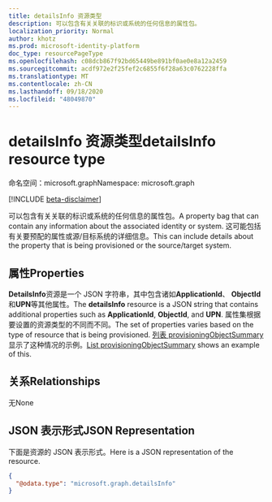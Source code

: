 ```yaml
---
title: detailsInfo 资源类型
description: 可以包含有关关联的标识或系统的任何信息的属性包。
localization_priority: Normal
author: khotz
ms.prod: microsoft-identity-platform
doc_type: resourcePageType
ms.openlocfilehash: c08dcb867f92bd65449be891bf0ae0e8a12a2459
ms.sourcegitcommit: acdf972e2f25fef2c6855f6f28a63c0762228ffa
ms.translationtype: MT
ms.contentlocale: zh-CN
ms.lasthandoff: 09/18/2020
ms.locfileid: "48049870"
---
```

# <a name="detailsinfo-resource-type"></a><span data-ttu-id="c3617-103">detailsInfo 资源类型</span><span class="sxs-lookup"><span data-stu-id="c3617-103">detailsInfo resource type</span></span>

<span data-ttu-id="c3617-104">命名空间：microsoft.graph</span><span class="sxs-lookup"><span data-stu-id="c3617-104">Namespace: microsoft.graph</span></span>

[!INCLUDE [beta-disclaimer](../../includes/beta-disclaimer.md)]

<span data-ttu-id="c3617-105">可以包含有关关联的标识或系统的任何信息的属性包。</span><span class="sxs-lookup"><span data-stu-id="c3617-105">A property bag that can contain any information about the associated identity or system.</span></span> <span data-ttu-id="c3617-106">这可能包括有关要预配的属性或源/目标系统的详细信息。</span><span class="sxs-lookup"><span data-stu-id="c3617-106">This can include details about the property that is being provisioned or the source/target system.</span></span>

## <a name="properties"></a><span data-ttu-id="c3617-107">属性</span><span class="sxs-lookup"><span data-stu-id="c3617-107">Properties</span></span>
<span data-ttu-id="c3617-108">**DetailsInfo**资源是一个 JSON 字符串，其中包含诸如**ApplicationId**、 **ObjectId**和**UPN**等其他属性。</span><span class="sxs-lookup"><span data-stu-id="c3617-108">The **detailsInfo** resource is a JSON string that contains additional properties such as **ApplicationId**, **ObjectId**, and **UPN**.</span></span> <span data-ttu-id="c3617-109">属性集根据要设置的资源类型的不同而不同。</span><span class="sxs-lookup"><span data-stu-id="c3617-109">The set of properties varies based on the type of resource that is being provisioned.</span></span> <span data-ttu-id="c3617-110">[列表 provisioningObjectSummary](../api/provisioningobjectsummary-list.md) 显示了这种情况的示例。</span><span class="sxs-lookup"><span data-stu-id="c3617-110">[List provisioningObjectSummary](../api/provisioningobjectsummary-list.md) shows an example of this.</span></span>

## <a name="relationships"></a><span data-ttu-id="c3617-111">关系</span><span class="sxs-lookup"><span data-stu-id="c3617-111">Relationships</span></span>
<span data-ttu-id="c3617-112">无</span><span class="sxs-lookup"><span data-stu-id="c3617-112">None</span></span>
## <a name="json-representation"></a><span data-ttu-id="c3617-113">JSON 表示形式</span><span class="sxs-lookup"><span data-stu-id="c3617-113">JSON Representation</span></span>
<span data-ttu-id="c3617-114">下面是资源的 JSON 表示形式。</span><span class="sxs-lookup"><span data-stu-id="c3617-114">Here is a JSON representation of the resource.</span></span>
<!--{
  "blockType": "resource",
  "@odata.type": "microsoft.graph.detailsInfo",
  "openType": true,
 "optionalProperties": [
 
 ],
}-->
``` json
{
  "@odata.type": "microsoft.graph.detailsInfo"
}
```


